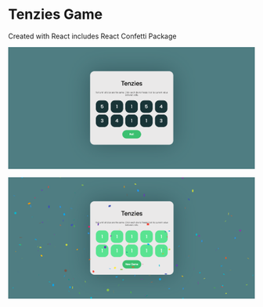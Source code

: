 # Tenzies Game

Created with React
includes React Confetti Package


![alt text](https://github.com/oguzhanbayoglu/tenzies-game/blob/main/public/tenzies1.png?raw=true)

![alt text](https://github.com/oguzhanbayoglu/tenzies-game/blob/main/public/tenzies2.png?raw=true)
